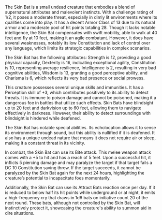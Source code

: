 The Skin Bat is a small undead creature that embodies a blend of supernatural attributes and malevolent instincts. With a challenge rating of 1/2, it poses a moderate threat, especially in dimly lit environments where its qualities come into play. It has a decent Armor Class of 13 due to its natural armor and a moderate pool of hit points totaling 28. Though it lacks notable intelligence, the Skin Bat compensates with swift mobility, able to walk at 40 feet and fly at 10 feet, making it an agile combatant. However, it does have several weaknesses, notably its low Constitution and lack of control over any language, which limits its strategic capabilities in complex scenarios.

The Skin Bat has the following attributes: Strength is 12, providing a good physical capacity, Dexterity is 16, indicating exceptional agility, Constitution is 10, representing average resilience, Intelligence is 2, resulting in very bad cognitive abilities, Wisdom is 13, granting a good perceptive ability, and Charisma is 6, which reflects its very bad presence or social prowess. 

This creature possesses several unique skills and immunities. It has a Perception skill of +3, which contributes positively to its ability to detect threats. It is immune to poison damage and cannot be poisoned, making it a dangerous foe in battles that utilize such effects. Skin Bats have blindsight up to 20 feet and darkvision up to 60 feet, allowing them to navigate effectively in darkness. However, their ability to detect surroundings with blindsight is hindered while deafened.

The Skin Bat has notable special abilities. Its echolocation allows it to sense its environment through sound, but this ability is nullified if it is deafened. It also has a unique undead nature that means it does not require air or sleep, making it a constant threat in its vicinity.

In combat, the Skin Bat can use its Bite attack. This melee weapon attack comes with a +5 to hit and has a reach of 5 feet. Upon a successful hit, it inflicts 5 piercing damage and may paralyze the target if that target fails a DC 10 Constitution saving throw. If the target succeeds, it cannot be paralyzed by the Skin Bat again for the next 24 hours, highlighting the creature’s potential to incapacitate foes momentarily.

Additionally, the Skin Bat can use its Attract Bats reaction once per day. If it is reduced to below half its hit points while underground or at night, it emits a high-frequency cry that draws in 1d6 bats on initiative count 20 of the next round. These bats, although not controlled by the Skin Bat, will instinctively protect it, showcasing the creature's ability to summon aid in dire situations.